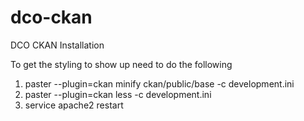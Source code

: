 # dco-ckan
DCO CKAN Installation

To get the styling to show up need to do the following
1. paster --plugin=ckan minify ckan/public/base -c development.ini
1. paster --plugin=ckan less -c development.ini
1. service apache2 restart
